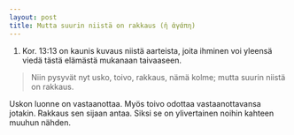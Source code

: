 ```yaml
---
layout: post
title: Mutta suurin niistä on rakkaus (ἡ ἀγάπη)
---
```


1. Kor. 13:13 on kaunis kuvaus niistä aarteista, joita ihminen voi yleensä viedä tästä elämästä mukanaan taivaaseen.

> Niin pysyvät nyt usko, toivo, rakkaus, nämä kolme; mutta suurin niistä on rakkaus.

Uskon luonne on vastaanottaa. Myös toivo odottaa vastaanottavansa jotakin. Rakkaus sen sijaan antaa. Siksi se on ylivertainen noihin kahteen muuhun nähden.
